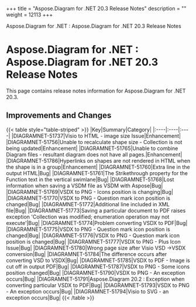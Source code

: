 +++
title = "Aspose.Diagram for .NET 20.3 Release Notes" 
description = "" 
weight = 12113 
+++

Aspose.Diagram for .NET : Aspose.Diagram for .NET 20.3 Release Notes  

# Aspose.Diagram for .NET : Aspose.Diagram for .NET 20.3 Release Notes


This page contains release notes information for Aspose.Diagram for .NET 20.3.

## Improvements and Changes

{{< table style="table-striped" >}}
|Key|Summary|Category|
|:----|:----|:----|
|DIAGRAMNET-51737|Visio to HTML - image size Issue|Enhancement|
|DIAGRAMNET-51756|Unable to recalculate shape size - Collection is not being updated|Enhancement|
|DIAGRAMNET-51765|Unable to combine Diagram files - resultant diagram does not have all pages.|Enhancement|
|DIAGRAMNET-51786|Hyperlinks on shapes are not rendered in HTML when the shape is in a group|Enhancement|
|DIAGRAMNET-51760|Extra line in the output HTML|Bug|
|DIAGRAMNET-51761|The Strikethrough property for the Function text in the vertical swimlane|Bug|
|DIAGRAMNET-51768|Lost information when saving a VSDM file as VSDM with Aspose|Bug|
|DIAGRAMNET-51769|VSDX to PNG - Icons position is changing|Bug|
|DIAGRAMNET-51770|VSDX to PNG - Question mark icon position is changed|Bug|
|DIAGRAMNET-51772|Additional line included in XML file|Bug|
|DIAGRAMNET-51773|Saving a particular document to PDF raises exception 'Collection was modified; enumeration operation may not execute'|Bug|
|DIAGRAMNET-51774|Problem converting VSDX to PDF|Bug|
|DIAGRAMNET-51775|VSDX to PNG - Question mark icon position is changed|Bug|
|DIAGRAMNET-51776|VSDX to PNG - Question mark icon position is changed|Bug|
|DIAGRAMNET-51777|VSDX to PNG - Plus Icon Issue|Bug|
|DIAGRAMNET-51780|Wrong page size after Visio VSD ->VSDX conversion|Bug|
|DIAGRAMNET-51784|The difference occurs after converting VSD to VSDX|Bug|
|DIAGRAMNET-51785|VSDX to PDF - Image is cut off in output PDF|Bug|
|DIAGRAMNET-51787|VSDX to PNG - Some icons position changed|Bug|
|DIAGRAMNET-51790|VSDX to PNG - An exception occurs|Bug|
|DIAGRAMNET-51791|Aspose.Diagram 20.2 : Exception when converting particular VSDX to PDF|Bug|
|DIAGRAMNET-51793|VSDX to PNG - An exception occurs|Bug|
|DIAGRAMNET-51794|Visio to SVG - an exception occurs|Bug|
{{< /table >}}

